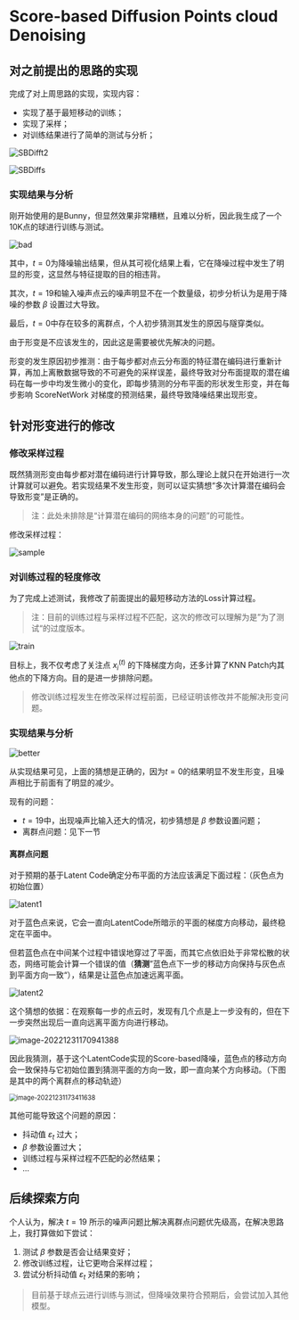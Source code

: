 # Score-based Diffusion Points cloud Denoising

## 对之前提出的思路的实现

完成了对上周思路的实现，实现内容：

- 实现了基于最短移动的训练；
- 实现了采样；
- 对训练结果进行了简单的测试与分析；

![SBDifft2](./assets/SBDifft2.png)

![SBDiffs](./assets/SBDiffs.png)

### 实现结果与分析

刚开始使用的是Bunny，但显然效果非常糟糕，且难以分析，因此我生成了一个10K点的球进行训练与测试。

![bad](./assets/bad.png)

其中，$t=0$为降噪输出结果，但从其可视化结果上看，它在降噪过程中发生了明显的形变，这显然与特征提取的目的相违背。

其次，$t=19$和输入噪声点云的噪声明显不在一个数量级，初步分析认为是用于降噪的参数 $\beta$ 设置过大导致。

最后，$t=0$中存在较多的离群点，个人初步猜测其发生的原因与隧穿类似。

由于形变是不应该发生的，因此这是需要被优先解决的问题。

形变的发生原因初步推测：由于每步都对点云分布面的特征潜在编码进行重新计算，再加上离散数据导致的不可避免的采样误差，最终导致对分布面提取的潜在编码在每一步中均发生微小的变化，即每步猜测的分布平面的形状发生形变，并在每步影响 ScoreNetWork 对梯度的预测结果，最终导致降噪结果出现形变。

## 针对形变进行的修改

### 修改采样过程

既然猜测形变由每步都对潜在编码进行计算导致，那么理论上就只在开始进行一次计算就可以避免。若实现结果不发生形变，则可以证实猜想“多次计算潜在编码会导致形变”是正确的。

> 注：此处未排除是“计算潜在编码的网络本身的问题”的可能性。

修改采样过程：

![sample](./assets/sample.png)

### 对训练过程的轻度修改

为了完成上述测试，我修改了前面提出的最短移动方法的Loss计算过程。

> 注：目前的训练过程与采样过程不匹配，这次的修改可以理解为是”为了测试“的过度版本。

![train](./assets/train.png)

目标上，我不仅考虑了关注点 $x^{(t)}_i$ 的下降梯度方向，还多计算了KNN Patch内其他点的下降方向。目的是进一步排除问题。

> 修改训练过程发生在修改采样过程前面，已经证明该修改并不能解决形变问题。

### 实现结果与分析

![better](./assets/better.png)

从实现结果可见，上面的猜想是正确的，因为$t=0$的结果明显不发生形变，且噪声相比于前面有了明显的减少。

现有的问题：

- $t=19$中，出现噪声比输入还大的情况，初步猜想是 $\beta$ 参数设置问题；
- 离群点问题：见下一节

#### 离群点问题

对于预期的基于Latent Code确定分布平面的方法应该满足下面过程：（灰色点为初始位置）

![latent1](./assets/latent1.png)

对于蓝色点来说，它会一直向LatentCode所暗示的平面的梯度方向移动，最终稳定在平面中。

但若蓝色点在中间某个过程中错误地穿过了平面，而其它点依旧处于非常松散的状态，网络可能会计算一个错误的值（**猜测**”蓝色点下一步的移动方向保持与灰色点到平面方向一致“），结果是让蓝色点加速远离平面。

![latent2](./assets/latent2.png)

这个猜想的依据：在观察每一步的点云时，发现有几个点是上一步没有的，但在下一步突然出现后一直向远离平面方向进行移动。

![image-20221231170941388](./assets/image-20221231170941388.png)

因此我猜测，基于这个LatentCode实现的Score-based降噪，蓝色点的移动方向会一致保持与它初始位置到猜测平面的方向一致，即一直向某个方向移动。（下图是其中的两个离群点的移动轨迹）

<img src="./assets/image-20221231173411638.png" alt="image-20221231173411638" style="zoom:80%;" />

其他可能导致这个问题的原因：

- 抖动值 $\varepsilon_t$ 过大；
- $\beta$ 参数设置过大；
- 训练过程与采样过程不匹配的必然结果；
- ...

## 后续探索方向

个人认为，解决 $t=19$ 所示的噪声问题比解决离群点问题优先级高，在解决思路上，我打算做如下尝试：

1. 测试 $\beta$ 参数是否会让结果变好；
2. 修改训练过程，让它更吻合采样过程；
3. 尝试分析抖动值 $\varepsilon_t$ 对结果的影响；

> 目前基于球点云进行训练与测试，但降噪效果符合预期后，会尝试加入其他模型。